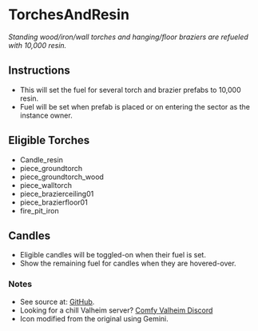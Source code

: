 # TorchesAndResin

*Standing wood/iron/wall torches and hanging/floor braziers are refueled with 10,000 resin.*

## Instructions

  * This will set the fuel for several torch and brazier prefabs to 10,000 resin.
  * Fuel will be set when prefab is placed or on entering the sector as the instance owner.

## Eligible Torches

  * Candle_resin
  * piece_groundtorch
  * piece_groundtorch_wood
  * piece_walltorch
  * piece_brazierceiling01
  * piece_brazierfloor01
  * fire_pit_iron

## Candles

  * Eligible candles will be toggled-on when their fuel is set.
  * Show the remaining fuel for candles when they are hovered-over.

### Notes

  * See source at: [GitHub](https://github.com/redseiko/ComfyMods/tree/main/TorchesAndResin).
  * Looking for a chill Valheim server? [Comfy Valheim Discord](https://discord.gg/ameHJz5PFk)
  * Icon modified from the original using Gemini.

